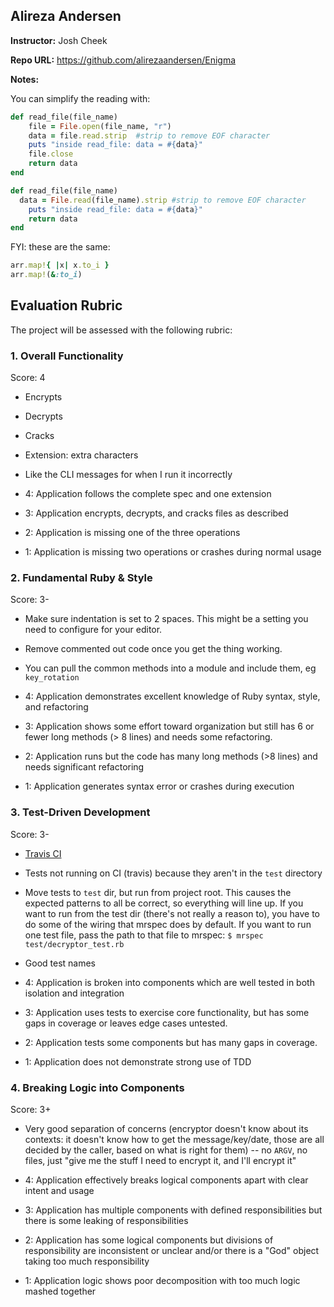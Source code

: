 ## Alireza Andersen

**Instructor:** Josh Cheek

**Repo URL:** https://github.com/alirezaandersen/Enigma

**Notes:**

You can simplify the reading with:

```ruby
def read_file(file_name)
	file = File.open(file_name, "r")
	data = file.read.strip	#strip to remove EOF character
	puts "inside read_file: data = #{data}"
	file.close
	return data
end

def read_file(file_name)
  data = File.read(file_name).strip #strip to remove EOF character
	puts "inside read_file: data = #{data}"
	return data
end
```

FYI: these are the same:

```ruby
arr.map!{ |x| x.to_i }
arr.map!(&:to_i)
```

## Evaluation Rubric

The project will be assessed with the following rubric:

### 1. Overall Functionality

Score: 4

* Encrypts
* Decrypts
* Cracks
* Extension: extra characters
* Like the CLI messages for when I run it incorrectly

* 4: Application follows the complete spec and one extension
* 3: Application encrypts, decrypts, and cracks files as described
* 2: Application is missing one of the three operations
* 1: Application is missing two operations or crashes during normal usage

### 2. Fundamental Ruby & Style

Score: 3-

* Make sure indentation is set to 2 spaces. This might be a setting you need to configure for your editor.
* Remove commented out code once you get the thing working.
* You can pull the common methods into a module and include them, eg `key_rotation`

* 4:  Application demonstrates excellent knowledge of Ruby syntax, style, and refactoring
* 3:  Application shows some effort toward organization but still has 6 or fewer long methods (> 8 lines) and needs some refactoring.
* 2:  Application runs but the code has many long methods (>8 lines) and needs significant refactoring
* 1:  Application generates syntax error or crashes during execution

### 3. Test-Driven Development

Score: 3-

* [Travis CI](https://travis-ci.org/alirezaandersen/Enigma)
* Tests not running on CI (travis) because they aren't in the `test` directory
* Move tests to `test` dir, but run from project root. This causes the expected patterns
  to all be correct, so everything will line up. If you want to run from the test dir
  (there's not really a reason to), you have to do some of the wiring that mrspec
  does by default. If you want to run one test file, pass the path to that file to mrspec:
  `$ mrspec test/decryptor_test.rb`
* Good test names

* 4: Application is broken into components which are well tested in both isolation and integration
* 3: Application uses tests to exercise core functionality, but has some gaps in coverage or leaves edge cases untested.
* 2: Application tests some components but has many gaps in coverage.
* 1: Application does not demonstrate strong use of TDD

### 4. Breaking Logic into Components

Score: 3+

* Very good separation of concerns (encryptor doesn't know about its contexts:
  it doesn't know how to get the message/key/date, those are all decided by
  the caller, based on what is right for them) -- no `ARGV`, no files, just
  "give me the stuff I need to encrypt it, and I'll encrypt it"

* 4: Application effectively breaks logical components apart with clear intent and usage
* 3: Application has multiple components with defined responsibilities but there is some leaking of responsibilities
* 2: Application has some logical components but divisions of responsibility are inconsistent or unclear and/or there is a "God" object taking too much responsibility
* 1: Application logic shows poor decomposition with too much logic mashed together
